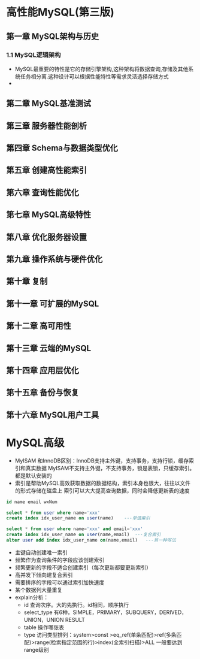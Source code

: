 # 高性能MySQL(第三版)
## 第一章 MySQL架构与历史
### 1.1 MySQL逻辑架构
* MySQL最重要的特性是它的存储引擎架构,这种架构将数据查询,存储及其他系统任务相分离.这种设计可以根据性能特性等需求灵活选择存储方式
* 

## 第二章 MySQL基准测试
## 第三章 服务器性能剖析
## 第四章 Schema与数据类型优化
## 第五章 创建高性能索引
## 第六章 查询性能优化
## 第七章 MySQL高级特性
## 第八章 优化服务器设置
## 第九章 操作系统与硬件优化
## 第十章 复制
## 第十一章 可扩展的MySQL
## 第十二章 高可用性
## 第十三章 云端的MySQL
## 第十四章 应用层优化
## 第十五章 备份与恢复
## 第十六章 MySQL用户工具













# MySQL高级
* MyISAM 和InnoDB区别：InnoDB支持主外键，支持事务，支持行锁，缓存索引和真实数据
    MyISAM不支持主外键，不支持事务，锁是表锁，只缓存索引。都是默认安装的
* 索引是帮助MySQL高效获取数据的数据结构，索引本身也很大，往往以文件的形式存储在磁盘上
    索引可以大大提高查询数据，同时会降低更新表的速度
```sql
id name email wxNum

select * from user where name='xxx'
create index idx_user_name on user(name)    ---单值索引

select * from user where name='xxx' and email='xxx'
create index idx_user_name on user(name,email)  ---复合索引
alter user add index idx_user_name on(name,email)   ---另一种写法
```
* 主键自动创建唯一索引
* 频繁作为查询条件的字段应该创建索引
* 频繁更新的字段不适合创建索引（每次更新都要更新索引）
* 高并发下倾向建复合索引
* 需要排序的字段可以通过索引加快速度
* 某个数据列大量重复
* explain分析：
    * id 查询次序。大的先执行。id相同，顺序执行
    * select_type 有6种，SIMPLE，PRIMARY，SUBQUERY，DERIVED，UNION，UNION RESULT
    * table 操作哪张表
    * type 访问类型排列：system>const >eq_ref(单条匹配)>ref(多条匹配)>range(检索指定范围的行)>index(全索引扫描)>ALL 
    一般要达到range级别
    
